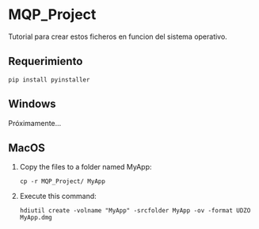 # MQP_Project
Tutorial para crear estos ficheros en funcion del sistema operativo.

## Requerimiento
   ```
   pip install pyinstaller
   ```

## Windows
Próximamente...

## MacOS
1. Copy the files to a folder named MyApp:
   ```
   cp -r MQP_Project/ MyApp
   ```

2. Execute this command:
   ```
   hdiutil create -volname "MyApp" -srcfolder MyApp -ov -format UDZO MyApp.dmg
   ```